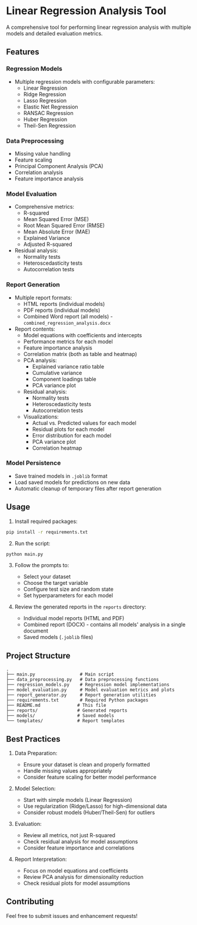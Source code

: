 # Linear Regression Analysis Tool

A comprehensive tool for performing linear regression analysis with multiple models and detailed evaluation metrics.

## Features

### Regression Models
- Multiple regression models with configurable parameters:
  - Linear Regression
  - Ridge Regression
  - Lasso Regression
  - Elastic Net Regression
  - RANSAC Regression
  - Huber Regression
  - Theil-Sen Regression

### Data Preprocessing
- Missing value handling
- Feature scaling
- Principal Component Analysis (PCA)
- Correlation analysis
- Feature importance analysis

### Model Evaluation
- Comprehensive metrics:
  - R-squared
  - Mean Squared Error (MSE)
  - Root Mean Squared Error (RMSE)
  - Mean Absolute Error (MAE)
  - Explained Variance
  - Adjusted R-squared
- Residual analysis:
  - Normality tests
  - Heteroscedasticity tests
  - Autocorrelation tests

### Report Generation
- Multiple report formats:
  - HTML reports (individual models)
  - PDF reports (individual models)
  - Combined Word report (all models) - `combined_regression_analysis.docx`
- Report contents:
  - Model equations with coefficients and intercepts
  - Performance metrics for each model
  - Feature importance analysis
  - Correlation matrix (both as table and heatmap)
  - PCA analysis:
    - Explained variance ratio table
    - Cumulative variance
    - Component loadings table
    - PCA variance plot
  - Residual analysis:
    - Normality tests
    - Heteroscedasticity tests
    - Autocorrelation tests
  - Visualizations:
    - Actual vs. Predicted values for each model
    - Residual plots for each model
    - Error distribution for each model
    - PCA variance plot
    - Correlation heatmap

### Model Persistence
- Save trained models in `.joblib` format
- Load saved models for predictions on new data
- Automatic cleanup of temporary files after report generation

## Usage

1. Install required packages:
```bash
pip install -r requirements.txt
```

2. Run the script:
```bash
python main.py
```

3. Follow the prompts to:
   - Select your dataset
   - Choose the target variable
   - Configure test size and random state
   - Set hyperparameters for each model

4. Review the generated reports in the `reports` directory:
   - Individual model reports (HTML and PDF)
   - Combined report (DOCX) - contains all models' analysis in a single document
   - Saved models (`.joblib` files)

## Project Structure

```
.
├── main.py                 # Main script
├── data_preprocessing.py   # Data preprocessing functions
├── regression_models.py    # Regression model implementations
├── model_evaluation.py     # Model evaluation metrics and plots
├── report_generator.py     # Report generation utilities
├── requirements.txt        # Required Python packages
├── README.md              # This file
├── reports/               # Generated reports
├── models/                # Saved models
└── templates/             # Report templates
```

## Best Practices

1. Data Preparation:
   - Ensure your dataset is clean and properly formatted
   - Handle missing values appropriately
   - Consider feature scaling for better model performance

2. Model Selection:
   - Start with simple models (Linear Regression)
   - Use regularization (Ridge/Lasso) for high-dimensional data
   - Consider robust models (Huber/Theil-Sen) for outliers

3. Evaluation:
   - Review all metrics, not just R-squared
   - Check residual analysis for model assumptions
   - Consider feature importance and correlations

4. Report Interpretation:
   - Focus on model equations and coefficients
   - Review PCA analysis for dimensionality reduction
   - Check residual plots for model assumptions

## Contributing

Feel free to submit issues and enhancement requests! 